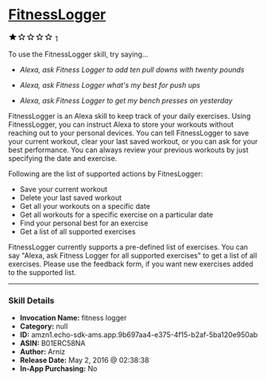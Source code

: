 # [FitnessLogger](http://alexa.amazon.com/#skills/amzn1.echo-sdk-ams.app.9b697aa4-e375-4f15-b2af-5ba120e950ab)
![1 stars](../../images/ic_star_black_18dp_1x.png)![1 stars](../../images/ic_star_border_black_18dp_1x.png)![1 stars](../../images/ic_star_border_black_18dp_1x.png)![1 stars](../../images/ic_star_border_black_18dp_1x.png)![1 stars](../../images/ic_star_border_black_18dp_1x.png) 1

To use the FitnessLogger skill, try saying...

* *Alexa, ask Fitness Logger to add ten pull downs with twenty pounds*

* *Alexa, ask Fitness Logger what's my best for push ups*

* *Alexa, ask Fitness Logger to get my bench presses on yesterday*

FitnessLogger is an Alexa skill to keep track of your daily exercises. Using FitnessLogger, you can instruct Alexa to store your workouts without reaching out to your personal devices. You can tell FitnessLogger to save your current workout, clear your last saved workout, or you can ask for your best performance. You can always review your previous workouts by just specifying the date and exercise.

Following are the list of supported actions by FitnesLogger:
- Save your current workout
- Delete your last saved workout
- Get all your workouts on a specific date
- Get all workouts for a specific exercise on a particular date
- Find your personal best for an exercise
- Get a list of all supported exercises

FitnessLogger currently supports a pre-defined list of exercises. You can say "Alexa, ask Fitness Logger for all supported exercises" to get a list of all ​exercises. Please use the feedback form, if you want new exercises added to the supported list.

***

### Skill Details

* **Invocation Name:** fitness logger
* **Category:** null
* **ID:** amzn1.echo-sdk-ams.app.9b697aa4-e375-4f15-b2af-5ba120e950ab
* **ASIN:** B01ERC58NA
* **Author:** Arniz
* **Release Date:** May 2, 2016 @ 02:38:38
* **In-App Purchasing:** No
